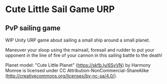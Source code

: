 Cute Little Sail Game URP
=========================
PvP sailing game
----------------

WIP Unity URP game about sailing a small ship around a small planet.

Maneuver your sloop using the mainsail, foresail and rudder to put your opponent in the line of fire of your cannon in this sailing battle to the death!



Planet model:
"Cute Little Planet" (https://skfb.ly/6SyVN) by Harmony Monroe is licensed under CC Attribution-NonCommercial-ShareAlike (http://creativecommons.org/licenses/by-nc-sa/4.0/).

